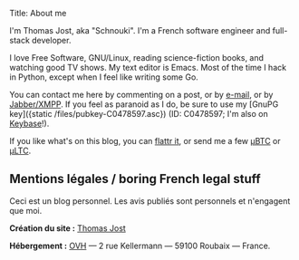 Title: About me

I'm Thomas Jost, aka "Schnouki". I'm a French software engineer and full-stack developer.

I love Free Software, GNU/Linux, reading science-fiction books, and watching good TV shows. My text editor is Emacs.
Most of the time I hack in Python, except when I feel like writing some Go.

You can contact me here by commenting on a post, or by
[e-mail](mailto:%73%63%68%6E%6F%75%6B%69%2B%62%6C%6F%67%40%73%63%68%6E%6F%75%6B%69%2E%6E%65%74), or by
[Jabber/XMPP](xmpp:%73%63%68%6E%6F%75%6B%69%40%70%6F%75%65%74%2E%69%6D). If you feel as paranoid as I do, be sure to use
my [GnuPG key]({static /files/pubkey-C0478597.asc}) (ID: C0478597; I'm also on
[Keybase](https://keybase.io/schnouki)!).

If you like what's on this blog, you can [flattr it](//flattr.com/thing/32752/devschnouki), or send me a few
[μBTC](bitcoin:1NNji5k1aj8HnoZucYRN5GkfFw5v5atVJH) or [μLTC](litecoin:LXKARYw25RJEGuW7oqei4aJ169PqTsZLM3).


Mentions légales / boring French legal stuff
--------------------------------------------

Ceci est un blog personnel. Les avis publiés sont personnels et n'engagent que moi.

**Création du site :** [Thomas Jost](mailto:%73%63%68%6E%6F%75%6B%69%2B%62%6C%6F%67%40%73%63%68%6E%6F%75%6B%69%2E%6E%65%74)

**Hébergement :** [OVH](http://www.ovh.com/fr/support/) — 2 rue Kellermann — 59100 Roubaix — France.
